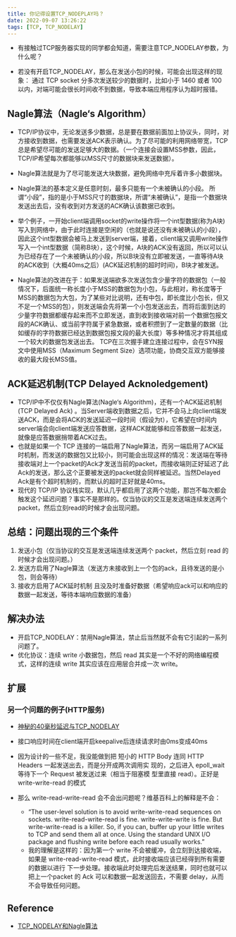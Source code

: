 ```yaml
---
title: 你记得设置TCP_NODEPLAY吗？
date: 2022-09-07 13:26:22
tags: [TCP, TCP_NODELAY]
---
```


+ 有接触过TCP服务器实现的同学都会知道，需要注意TCP_NODELAY参数，为什么呢？

+ 若没有开启TCP_NODELAY，那么在发送小包的时候，可能会出现这样的现象：
通过 TCP socket 分多次发送较少的数据时，比如小于 1460 或者 100 以内，对端可能会很长时间收不到数据，导致本端应用程序认为超时报错。


## Nagle算法（Nagle‘s Algorithm）
+ TCP/IP协议中，无论发送多少数据，总是要在数据前面加上协议头，同时，对方接收到数据，也需要发送ACK表示确认。为了尽可能的利用网络带宽，TCP总是希望尽可能的发送足够大的数据。（一个连接会设置MSS参数，因此，TCP/IP希望每次都能够以MSS尺寸的数据块来发送数据）。
+ Nagle算法就是为了尽可能发送大块数据，避免网络中充斥着许多小数据块。
+ Nagle算法的基本定义是任意时刻，最多只能有一个未被确认的小段。 所谓“小段”，指的是小于MSS尺寸的数据块，所谓“未被确认”，是指一个数据块发送出去后，没有收到对方发送的ACK确认该数据已收到。
+ 举个例子，一开始client端调用socket的write操作将一个int型数据(称为A块)写入到网络中，由于此时连接是空闲的（也就是说还没有未被确认的小段），因此这个int型数据会被马上发送到server端，接着，client端又调用write操作写入一个int型数据（简称B块），这个时候，A块的ACK没有返回，所以可以认为已经存在了一个未被确认的小段，所以B块没有立即被发送，一直等待A块的ACK收到（大概40ms之后）(ACK延迟机制的超时时间)，B块才被发送。

+ Nagle算法的改进在于：如果发送端欲多次发送包含少量字符的数据包（一般情况下，后面统一称长度小于MSS的数据包为小包，与此相对，称长度等于MSS的数据包为大包，为了某些对比说明，还有中包，即长度比小包长，但又不足一个MSS的包），则发送端会先将第一个小包发送出去，而将后面到达的少量字符数据都缓存起来而不立即发送，直到收到接收端对前一个数据包报文段的ACK确认、或当前字符属于紧急数据，或者积攒到了一定数量的数据（比如缓存的字符数据已经达到数据包报文段的最大长度）等多种情况才将其组成一个较大的数据包发送出去。
 TCP在三次握手建立连接过程中，会在SYN报文中使用MSS（Maximum Segment Size）选项功能，协商交互双方能够接收的最大段长MSS值。

 ## ACK延迟机制(TCP Delayed Acknoledgement) 
 + TCP/IP中不仅仅有Nagle算法(Nagle‘s Algorithm)，还有一个ACK延迟机制(TCP Delayed Ack) 。当Server端收到数据之后，它并不会马上向client端发送ACK，而是会将ACK的发送延迟一段时间（假设为t），它希望在t时间内server端会向client端发送应答数据，这样ACK就能够和应答数据一起发送，就像是应答数据捎带着ACK过去。
 + 也就是如果一个 TCP 连接的一端启用了Nagle算法，而另一端启用了ACK延时机制，而发送的数据包又比较小，则可能会出现这样的情况：发送端在等待接收端对上一个packet的Ack才发送当前的packet，而接收端则正好延迟了此Ack的发送，那么这个正要被发送的packet就会同样被延迟。当然Delayed Ack是有个超时机制的，而默认的超时正好就是40ms。
 + 现代的 TCP/IP 协议栈实现，默认几乎都启用了这两个功能，那岂不每次都会触发这个延迟问题？事实不是那样的。仅当协议的交互是发送端连续发送两个packet，然后立刻read的时候才会出现问题。


## 总结：问题出现的三个条件
  1. 发送小包（仅当协议的交互是发送端连续发送两个 packet，然后立刻 read 的 时候才会出现问题。）
  2. 发送方启用了Nagle算法（发送方未接收到上一个包的ack，且待发送的是小包，则会等待）
  3. 接收方启用了ACK延时机制 且没及时准备好数据（希望响应ack可以和响应的数据一起发送，等待本端响应数据的准备）


## 解决办法
+ 开启TCP_NODELAY：禁用Nagle算法，禁止后当然就不会有它引起的一系列问题了。
+ 优化协议：连续 write 小数据包，然后 read 其实是一个不好的网络编程模式，这样的连续 write 其实应该在应用层合并成一次 write。


## 扩展

### 另一个问题的例子(HTTP服务)
+ [神秘的40毫秒延迟与TCP_NODELAY](https://cloud.tencent.com/developer/article/1621142)
+ 接口响应时间在client端开启keepalive后连续请求时由0ms变成40ms

+ 因为设计的一些不足，我没能做到把 短小的 HTTP Body 连同 HTTP Headers 一起发送出去，而是分开成两次调用实 现的，之后进入 epoll_wait 等待下一个 Request 被发送过来（相当于阻塞模 型里直接 read）。正好是 write-write-read 的模式
+ 那么 write-read-write-read 会不会出问题呢？维基百科上的解释是不会：
    - “The user-level solution is to avoid write-write-read sequences on sockets. write-read-write-read is fine. write-write-write is fine. But write-write-read is a killer. So, if you can, buffer up your little writes to TCP and send them all at once. Using the standard UNIX I/O package and flushing write before each read usually works.”
    - 我的理解是这样的：因为第一个 write 不会被缓冲，会立刻到达接收端，如果是 write-read-write-read 模式，此时接收端应该已经得到所有需要的数据以进行 下一步处理。接收端此时处理完后发送结果，同时也就可以把上一个packet 的 Ack 可以和数据一起发送回去，不需要 delay，从而不会导致任何问题。

## Reference
+ [TCP_NODELAY和Nagle算法](https://blog.csdn.net/majianfei1023/article/details/51558941)




